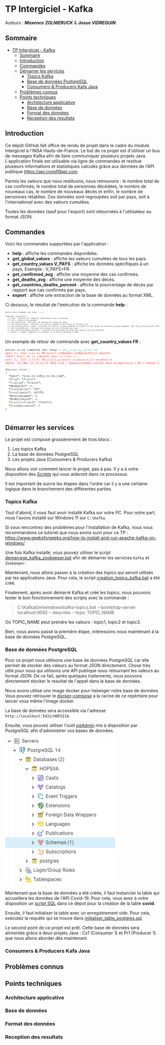 # TP Intergiciel - Kafka

Auteurs : ***Maxence ZOLNIERUCK*** & ***Josue VIDREQUIN***

## Sommaire

- [TP Intergiciel - Kafka](#tp-intergiciel---kafka)
  - [Sommaire](#sommaire)
  - [Introduction](#introduction)
  - [Commandes](#commandes)
  - [Démarrer les services](#démarrer-les-services)
    - [Topics Kafka](#topics-kafka)
    - [Base de données PostgreSQL](#base-de-données-postgresql)
    - [Consumers & Producers Kafa Java](#consumers--producers-kafa-java)
  - [Problèmes connus](#problèmes-connus)
  - [Points techniques](#points-techniques)
    - [Architecture applicative](#architecture-applicative)
    - [Base de données](#base-de-données)
    - [Format des données](#format-des-données)
    - [Reception des resultats](#reception-des-resultats)

## Introduction

Ce dépôt GitHub fait office de rendu de projet dans le cadre du module Intergiciel à l'INSA Hauts-de-France. Le but de ce projet est d'utiliser un bus de messages Kafka afin de faire communiquer plusieurs projets Java. L'application finale est utilisable via ligne de commandes et restitue plusieurs informations et statistiques calculés grâce aux données de l'API publique <https://api.covid19api.com>.

Parmis les valeurs que nous restituons, nous retrouvons : le nombre total de cas confirmés, le nombre total de personnes décédées, le nombre de nouveaux cas, le nombre de nouveaux décès et enfin, le nombre de personnes rétablies. Ces données sont regroupées soit par pays, soit à l'international avec des valeurs cumulées.

Toutes les données (sauf pour l'export) sont retournées à l'utilisateur au format JSON.

## Commandes

Voici les commandes supportées par l'application :

- **help** : affiche les commandes disponibles.
- **get_global_values** : affiche les valeurs cumulées de tous les pays.
- **get_country_values V_PAYS** : affiche les données spécifiques à un pays. Exemple : V_PAYS=FR
- **get_confirmed_avg** : affiche une moyenne des cas confirmés.
- **get_deaths_avg** : affiche une moyenne des décès.
- **get_countries_deaths_percent** : affiche le pourcentage de décès par rapport aux cas confirmés par pays.
- **export** : affiche une extraction de la base de données au format XML.

Ci dessous, le résultat de l'exécution de la commande **help** :

![image info](./Images/commande_help.png)

Un exemple de retour de commande avec **get_country_values FR** :

![image info](./Images/get_country_values-exemple.png)

## Démarrer les services

Le projet est composé grossièrement de trois blocs :

1. Les topics Kafka
2. La base de données PostgreSQL
3. Les projets Java (Consumers & Producers Kafka)

Nous allons voir comment lancer le projet, pas à pas. Il y a à votre disposition des [Scripts](./Scripts) qui vous aideront dans ce processus.

Il est important de suivre les étapes dans l'ordre car il y a une certaine logique dans le branchement des différentes parties.

### Topics Kafka

Tout d'abord, il vous faut avoir installé Kafka sur votre PC. Pour notre part, nous l'avons installé sur Windows 11 sur `C:\Kafka`.

Si vous rencontrez des problèmes pour l'installation de Kafka, nous vous recommandons ce tutoriel que nous avons suivi pour ce TP : <https://www.geeksforgeeks.org/how-to-install-and-run-apache-kafka-on-windows/>

Une fois Kafka installé, vous pouvez utiliser le script [demarrage_kafka_zookeeper.bat](./Scripts/demarrage_kafka_zookeeper.bat) afin de démarrer les services `Kafka` et `Zookeeper`.

Maintenant, nous allons passer à la création des topics qui seront utilisés par les applications Java. Pour cela, le script [creation_topics_kafka.bat](./Scripts/creation_topics_kafka.bat) a été créé.

Finalement, après avoir démarré Kafka et créé les topics, nous pouvons tester le bon fonctionnement des scripts avec la commande :

> C:\Kafka\bin\windows\kafka-topics.bat --bootstrap-server localhost:9092 --describe --topic TOPIC_NAME

Où TOPIC_NAME peut prendre les valeurs : topic1, topic2 et topic3.

Bien, nous avons passé la première étape, intéressons nous maintenant à la base de données PostgreSQL.

### Base de données PostgreSQL

Pour ce projet nous utilisons une base de données PostgreSQL car elle permet de stocker des valeurs au format JSON directement. Chose très utile pour nous qui utilisons une API publique nous retournant les valeurs au format JSON. De ce fait, après quelques traitements, nous pouvons directement stocker le resultat de l'appel dans la base de données.

Nous avons utilisé une image docker pour heberger notre base de données. Vous pouvez retrouver le [docker-compose](docker-compose.yml) a la racine de ce repértoire pour lancer vous même l'image docker.

La base de données sera accessible via l'adresse `http://localhost:5432/HOPSIIA`.

Ensuite, vous pouvez utiliser l'outil [pgAdmin](https://www.pgadmin.org/) mis à disposition par PostgreSQL afin d'administrer vos bases de données.

![image info](./Images/pgadmin_db.png)

Maintenant que la base de données a été créée, il faut instancier la table qui accueillera les données de l'API Covid-19. Pour cela, vous avez à votre disposition un [script SQL](./Scripts/creation_table_postgres.sql) dans ce dépot pour la création de la table **covid**.

Ensuite, il faut initialiser la table avec un enregistrement vide. Pour cela, exécutez la requête qui se trouve dans [initialiser_table_postgres.sql](./Scripts/initialiser_table_postgres.sql).

Le second point de ce projet est prêt. Cette base de données sera alimentée grâce à deux projets Java : Cs1 (Consumer 1) et Pr1 (Producer 1) que nous allons aborder dès maintenant.

### Consumers & Producers Kafa Java

## Problèmes connus

## Points techniques

### Architecture applicative

### Base de données

### Format des données

### Reception des resultats

